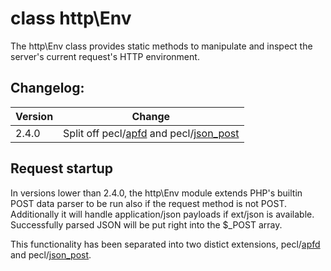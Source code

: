 # class http\Env

The http\Env class provides static methods to manipulate and inspect the server's current request's HTTP environment.

## Changelog:

| Version | Change 
|---------|--------
| 2.4.0   | Split off pecl/[apfd](apfd) and pecl/[json_post](json_post)

## Request startup

In versions lower than 2.4.0, the http\Env module extends PHP's builtin POST data parser to be run also if the request method is not POST. Additionally it will handle application/json payloads if ext/json is available. Successfully parsed JSON will be put right into the $_POST array.

This functionality has been separated into two distict extensions, pecl/[apfd](apfd) and pecl/[json_post](json_post).

